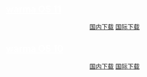 ## <a style="color: #fff" href="https://space.bilibili.com/640736191" target="_blank" rel="noopener noreferrer" title="By bilibili@发呆鲨">warma OS 11</a>

<p align="center">
    <a class="btn" rel="noopener noreferrer" href="https://download.fuibafuyu.net/d/Ali/System/Windows/rana/warma%20OS%2011.iso">国内下载</a>
    <a class="btn" rel="noopener noreferrer" href="https://download.fuibafuyu.net/d/OD/System/Windows/rana/warma%20OS%2011.iso">国际下载</a>
</p>

## <a style="color: #fff" href="https://space.bilibili.com/640736191" target="_blank" rel="noopener noreferrer" title="By bilibili@发呆鲨">warma OS 10</a>

<p align="center">
    <!-- <a class="btn" rel="noopener noreferrer" href="https://download.fuibafuyu.net/d/123/System/Windows/rana/warma%20OS.iso">联通下载</a> -->
    <a class="btn" rel="noopener noreferrer" href="https://download.fuibafuyu.net/d/Ali/System/Windows/rana/warma%20OS%2010.iso">国内下载</a>
    <a class="btn" rel="noopener noreferrer" href="https://download.fuibafuyu.net/d/OD/System/Windows/rana/warma%20OS%2010.iso">国际下载</a>
</p>